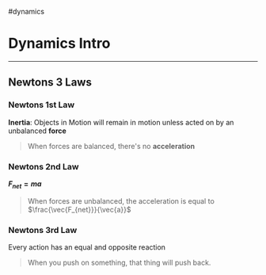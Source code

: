 #dynamics
# Dynamics Intro
---
## Newtons 3 Laws
### Newtons 1st Law
**Inertia**: Objects in Motion will remain in motion unless acted on by an unbalanced **force**
> When forces are balanced, there's no **acceleration**
### Newtons 2nd Law
**$F_{net}=ma$** 
> When forces are unbalanced, the acceleration is equal to $\frac{\vec{F_{net}}}{\vec{a}}$ 
### Newtons 3rd Law
Every action has an equal and opposite reaction
> When you push on something, that thing will push back.